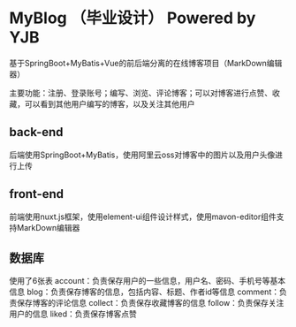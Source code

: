 # MyBlog （毕业设计）   Powered by YJB
基于SpringBoot+MyBatis+Vue的前后端分离的在线博客项目（MarkDown编辑器）

主要功能：注册、登录账号；编写、浏览、评论博客；可以对博客进行点赞、收藏，可以看到其他用户编写的博客，以及关注其他用户

## back-end
后端使用SpringBoot+MyBatis，使用阿里云oss对博客中的图片以及用户头像进行上传

## front-end
前端使用nuxt.js框架，使用element-ui组件设计样式，使用mavon-editor组件支持MarkDown编辑器

## 数据库
使用了6张表
account：负责保存用户的一些信息，用户名、密码、手机号等基本信息
blog：负责保存博客的信息，包括内容、标题、作者id等信息
comment：负责保存博客的评论信息
collect：负责保存收藏博客的信息
follow：负责保存关注用户的信息
liked：负责保存博客点赞
